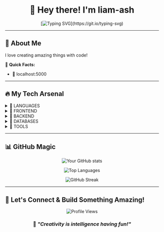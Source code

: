<div align="center">

# 🎨 Hey there! I'm liam-ash

[![Typing SVG](https://readme-typing-svg.herokuapp.com?font=Fira+Code&pause=1000&color=FF6B6B&center=true&vCenter=true&width=435&lines=Full-Stack%20Developer;Creative+Problem+Solver;Building+Cool+Stuff!)](https://git.io/typing-svg)

</div>

---

## 🌟 About Me

I love creating amazing things with code!

🎯 **Quick Facts:**
- 📍  localhost:5000 




---

## 🔥 My Tech Arsenal

<details>
<summary>📌 LANGUAGES</summary>
<br>

![JavaScript](https://img.shields.io/badge/JavaScript-F7DF1E?style=for-the-badge&logo=javascript&logoColor=white)
![Python](https://img.shields.io/badge/Python-3776AB?style=for-the-badge&logo=python&logoColor=white)
![Java](https://img.shields.io/badge/Java-ED8B00?style=for-the-badge&logo=java&logoColor=white)
![C++](https://img.shields.io/badge/C%2B%2B-00599C?style=for-the-badge&logo=c&logoColor=white)
![TypeScript](https://img.shields.io/badge/TypeScript-3178C6?style=for-the-badge&logo=typescript&logoColor=white)
![PHP](https://img.shields.io/badge/PHP-777BB4?style=for-the-badge&logo=php&logoColor=white)

</details>

<details>
<summary>📌 FRONTEND</summary>
<br>

![React](https://img.shields.io/badge/React-61DAFB?style=for-the-badge&logo=react&logoColor=white)
![HTML5](https://img.shields.io/badge/HTML5-E34F26?style=for-the-badge&logo=html5&logoColor=white)
![CSS3](https://img.shields.io/badge/CSS3-1572B6?style=for-the-badge&logo=css3&logoColor=white)
![Next.js](https://img.shields.io/badge/Next.js-000000?style=for-the-badge&logo=nextjs&logoColor=white)
![Bootstrap](https://img.shields.io/badge/Bootstrap-563D7C?style=for-the-badge&logo=bootstrap&logoColor=white)

</details>

<details>
<summary>📌 BACKEND</summary>
<br>

![Node.js](https://img.shields.io/badge/Node.js-43853D?style=for-the-badge&logo=nodejs&logoColor=white)
![Express.js](https://img.shields.io/badge/Express.js-404D59?style=for-the-badge&logo=expressjs&logoColor=white)
![Django](https://img.shields.io/badge/Django-092E20?style=for-the-badge&logo=django&logoColor=white)
![Flask](https://img.shields.io/badge/Flask-000000?style=for-the-badge&logo=flask&logoColor=white)
![Spring Boot](https://img.shields.io/badge/Spring%20Boot-666666?style=for-the-badge&logo=springboot&logoColor=white)

</details>

<details>
<summary>📌 DATABASES</summary>
<br>

![MongoDB](https://img.shields.io/badge/MongoDB-4EA94B?style=for-the-badge&logo=mongodb&logoColor=white)
![MySQL](https://img.shields.io/badge/MySQL-00000F?style=for-the-badge&logo=mysql&logoColor=white)
![PostgreSQL](https://img.shields.io/badge/PostgreSQL-316192?style=for-the-badge&logo=postgresql&logoColor=white)
![SQLite](https://img.shields.io/badge/SQLite-666666?style=for-the-badge&logo=sqlite&logoColor=white)

</details>

<details>
<summary>📌 TOOLS</summary>
<br>

![Git](https://img.shields.io/badge/Git-F05032?style=for-the-badge&logo=git&logoColor=white)
![Docker](https://img.shields.io/badge/Docker-2496ED?style=for-the-badge&logo=docker&logoColor=white)
![VS Code](https://img.shields.io/badge/VS%20Code-007ACC?style=for-the-badge&logo=vscode&logoColor=white)
![GitHub Actions](https://img.shields.io/badge/GitHub%20Actions-666666?style=for-the-badge&logo=githubactions&logoColor=white)
![Postman](https://img.shields.io/badge/Postman-666666?style=for-the-badge&logo=postman&logoColor=white)
![Jenkins](https://img.shields.io/badge/Jenkins-666666?style=for-the-badge&logo=jenkins&logoColor=white)

</details>

---

## 📊 GitHub Magic

<div align="center">
  
![Your GitHub stats](https://github-readme-stats.vercel.app/api?username=liam-ash&show_icons=true&theme=radical&count_private=true)

![Top Languages](https://github-readme-stats.vercel.app/api/top-langs/?username=liam-ash&layout=compact&theme=radical)

![GitHub Streak](https://github-readme-streak-stats.herokuapp.com/?user=liam-ash&theme=radical)

</div>

---

## 🤝 Let's Connect & Build Something Amazing!

<div align="center">



</div>

<div align="center">
  
![Profile Views](https://komarev.com/ghpvc/?username=liam-ash&color=brightgreen&style=for-the-badge)

### 🎨 *"Creativity is intelligence having fun!"* 

</div>
